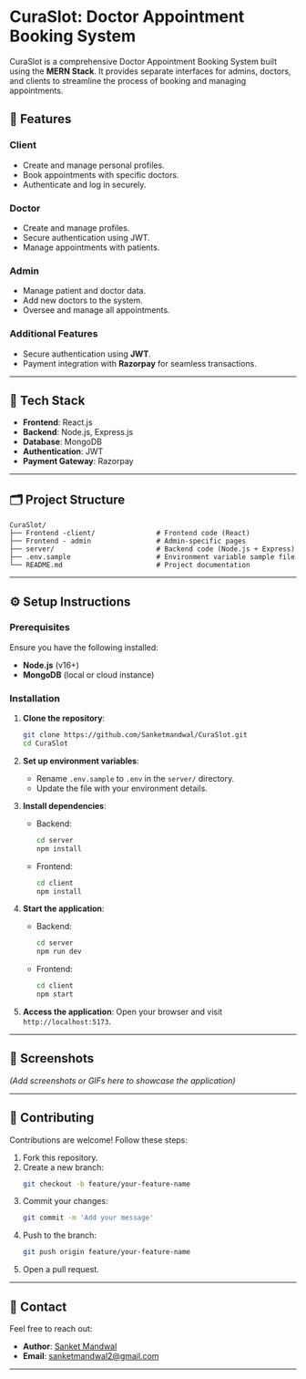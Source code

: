 # CuraSlot: Doctor Appointment Booking System

CuraSlot is a comprehensive Doctor Appointment Booking System built using the **MERN Stack**. It provides separate interfaces for admins, doctors, and clients to streamline the process of booking and managing appointments.

## 🚀 Features

### Client
- Create and manage personal profiles.
- Book appointments with specific doctors.
- Authenticate and log in securely.

### Doctor
- Create and manage profiles.
- Secure authentication using JWT.
- Manage appointments with patients.

### Admin
- Manage patient and doctor data.
- Add new doctors to the system.
- Oversee and manage all appointments.

### Additional Features
- Secure authentication using **JWT**.
- Payment integration with **Razorpay** for seamless transactions.

---

## 🔧 Tech Stack

- **Frontend**: React.js
- **Backend**: Node.js, Express.js
- **Database**: MongoDB
- **Authentication**: JWT
- **Payment Gateway**: Razorpay

---

## 🗂 Project Structure

```
CuraSlot/
├── Frontend -client/               # Frontend code (React)
├── Frontend - admin                # Admin-specific pages
├── server/                         # Backend code (Node.js + Express)
├── .env.sample                     # Environment variable sample file
└── README.md                       # Project documentation
```

---

## ⚙️ Setup Instructions

### Prerequisites
Ensure you have the following installed:
- **Node.js** (v16+)
- **MongoDB** (local or cloud instance)

### Installation

1. **Clone the repository**:
   ```bash
   git clone https://github.com/Sanketmandwal/CuraSlot.git
   cd CuraSlot
   ```

2. **Set up environment variables**:
   - Rename `.env.sample` to `.env` in the `server/` directory.
   - Update the file with your environment details.

3. **Install dependencies**:
   - Backend:
     ```bash
     cd server
     npm install
     ```
   - Frontend:
     ```bash
     cd client
     npm install
     ```

4. **Start the application**:
   - Backend:
     ```bash
     cd server
     npm run dev
     ```
   - Frontend:
     ```bash
     cd client
     npm start
     ```

5. **Access the application**:
   Open your browser and visit `http://localhost:5173`.

---

## 🎨 Screenshots

*(Add screenshots or GIFs here to showcase the application)*

---

## 🤝 Contributing

Contributions are welcome! Follow these steps:
1. Fork this repository.
2. Create a new branch:
   ```bash
   git checkout -b feature/your-feature-name
   ```
3. Commit your changes:
   ```bash
   git commit -m 'Add your message'
   ```
4. Push to the branch:
   ```bash
   git push origin feature/your-feature-name
   ```
5. Open a pull request.

---


## 📧 Contact

Feel free to reach out:
- **Author**: [Sanket Mandwal](https://github.com/Sanketmandwal)
- **Email**: sanketmandwal2@gmail.com

---
